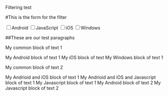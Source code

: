 Filtering test

<script type="text/javascript">
        function filter()
        {
            alert("Filter selected");
            evaporate();
            disevaporate();
        }

        function evaporate()
        {
           
            if (document.getElementById("andCheck").checked == false)
                {
                var androids = document.getElementsByClassName("android");

                for (i = 0; i < androids.length; i++) {
                    androids[i].style.display = "none";
                }
            }
            if (document.getElementById("jsCheck").checked == false) {
                var javascripts = document.getElementsByClassName("js");
                for (i = 0; i < javascripts.length; i++) {
                    javascripts[i].style.display = "none";
                }
            }

           

            if (document.getElementById("winCheck").checked == false) {
                var wins = document.getElementsByClassName("windows");

                for (i = 0; i < wins.length; i++) {
                    wins[i].style.display = "none";
                }
            }

            if (document.getElementById("iosCheck").checked == false) {
                var apples = document.getElementsByClassName("ios");

                for (i = 0; i < apples.length; i++) {
                    apples[i].style.display = "none";
                }
            }

        }

        function disevaporate()
        {

            if (document.getElementById("andCheck").checked == true) {
                var androids = document.getElementsByClassName("android");

                for (i = 0; i < androids.length; i++) {
                    androids[i].style.display = "block";
                }
            }
            if (document.getElementById("jsCheck").checked == true) {
                var javascripts = document.getElementsByClassName("js");

                for (i = 0; i < javascripts.length; i++) {
                    javascripts[i].style.display = "block";
                }
            }

           

            if (document.getElementById("winCheck").checked == true) {
                var wins = document.getElementsByClassName("windows");

                for (i = 0; i < wins.length; i++) {
                    wins[i].style.display = "block";
                }
            }


            if (document.getElementById("iosCheck").checked == true) {
                var apples = document.getElementsByClassName("ios");

                for (i = 0; i < apples.length; i++) {
                    apples[i].style.display = "block";
                }
            }

        }
 </script>
    
  #This is the form for the filter

 <form>
 <input type="checkbox" id="andCheck" name="android" onchange="filter()" />Android
 <input type="checkbox" id="jsCheck" name="javascript" onchange="filter()" />JavaScript
 <input type="checkbox" id="iosCheck" name="ios" onchange="filter()" />iOS
 <input type="checkbox" id="winCheck" name="windows" onchange="filter()" />Windows
 </form>
  
##These are our test paragraphs

My common block of text 1

 <span class="android">
 My Android block of text 1
 </span>

 <span class="ios">
 My iOS block of text
 </span>

 <span class="windows">
 My Windows block of text 1
 </span>

 My common block of text 2
 
 <span class="android ios">
 My Andrioid and iOS block of text 1
 </span>

 <span class="android ios js">
 My Andrioid and iOS and Javascript block of text 1
 </span>

 <span class="js">
 My Javascript block of text 1
 </span>

 <span class="android">
 My Android block of text 2
 </span>

<span class="js">
My Javascript block of text 2
</span>

